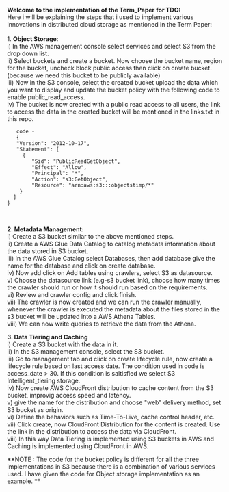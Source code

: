 **Welcome to the implementation of the Term_Paper for TDC:** <br>
  Here i will be explaining the steps that i used to implement various innovations in distributed cloud storage as mentioned in the Term Paper: <br><br>
    1. **Object Storage**: <br>
      i) In the AWS management console select services and select S3 from the drop down list. <br>
      ii) Select buckets and create a bucket. Now choose the bucket name, region for the bucket, uncheck block public access then click on create bucket.(because we need this bucket to be publicly available) <br>
      iii) Now in the S3 console, select the created bucket upload the data which you want to display and update the bucket policy with the following code to enable public_read_access. <br>
      iv) The bucket is now created with a public read access to all users, the link to access the data in the created bucket will be mentioned in the links.txt in this repo. 
      
       code - 
       {
       "Version": "2012-10-17",
       "Statement": [
         {
            "Sid": "PublicReadGetObject",
            "Effect": "Allow",
            "Principal": "*",
            "Action": "s3:GetObject",
            "Resource": "arn:aws:s3:::objectstimp/*"
        }
      ]
    }
<br>

   **2. Metadata Management:** <br>
     i) Create a S3 bucket similar to the above mentioned steps. <br>
     ii) Create a AWS Glue Data Catalog to catalog metadata information about the data stored in S3 bucket. <br>
     iii) In the AWS Glue Catalog select Databases, then add database give the name for the database and click on create database. <br>
     iv) Now add click on Add tables using crawlers, select S3 as datasource. <br>
     v) Choose the datasource link (e.g-s3 bucket link), choose how many times the crawler should run or how it should run based on the requirements. <br>
     vi) Review and crawler config and click finish. <br>
     vii) The crawler is now created and we can run the crawler manually, whenever the crawler is executed the metadata about the files stored in the s3 bucket will be updated into a AWS Athena Tables. <br>
     viii) We can now write queries to retrieve the data from the Athena. <br>

  **3. Data Tiering and Caching** <br>
    i) Create a S3 bucket with the data in it. <br>
    ii) In the S3 management console, select the S3 bucket. <br>
    iii) Go to management tab and click on create lifecycle rule, now create a lifecycle rule based on last access date. The condition used in code is access_date > 30. If this condition is saltisfied we 
    select S3 Intelligent_tiering storage. <br>
    iv) Now create AWS CloudFront distribution to cache content from the S3 bucket, improvig access speed and latency.<br>
    v) give the name for the distribution and choose "web" delivery method, set S3 bucket as origin.<br>
    vi) Define the behaviors such as Time-To-Live, cache control header, etc. <br>
    vii) Click create, now CloudFront Distribution for the content is created. Use the link in the distribution to access the data via CloudFront. <br>
    viii) In this way Data Tiering is implemented using S3 buckets in AWS and Caching is implemented using CloudFront in AWS.<br>


**NOTE : The code for the bucket policy is different for all the three implementations in S3 because there is a combination of various services used. I have given the code for Object storage implementation as an example.
**    
     
